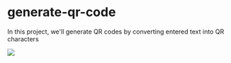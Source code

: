 # generate-qr-code
In this project, we'll generate QR codes by converting entered text into QR characters

<img src="https://github.com/BHOLU-SINGH/generate-qr-code/output-img.png" />
